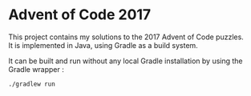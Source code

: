 # Advent of Code 2017

This project contains my solutions to the 2017 Advent of Code puzzles.  
It is implemented in Java, using Gradle as a build system.

It can be built and run without any local Gradle installation by using the Gradle wrapper :
```shell
./gradlew run
```